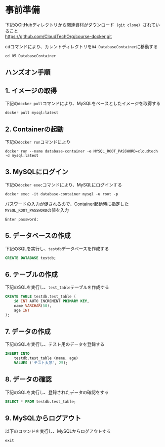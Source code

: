 # 事前準備
下記のGitHubディレクトリから関連資材がダウンロード（`git clone`）されていること<br>
https://github.com/CloudTechOrg/course-docker.git

cdコマンドにより、カレントディレクトリを`04_DatabaseContainer`に移動する
```
cd 05_DatabaseContainer
```

## ハンズオン手順

## 1. イメージの取得
下記の`docker pull`コマンドにより、MySQLをベースとしたイメージを取得する
```
docker pull mysql:latest
```

## 2. Containerの起動
下記の`docker run`コマンドにより
```
docker run --name database-container -e MYSQL_ROOT_PASSWORD=cloudtech -d mysql:latest
```

## 3. MySQLにログイン
下記の`docker exec`コマンドにより、MySQLにログインする
```
docker exec -it database-container mysql -u root -p
```

パスワードの入力が促されるので、Container起動時に指定した`MYSQL_ROOT_PASSWORD`の値を入力
```
Enter password: 
```

## 5. データベースの作成
下記のSQLを実行し、`testdb`データベースを作成する
```sql
CREATE DATABASE testdb;
```

## 6. テーブルの作成
下記のSQLを実行し、`test_table`テーブルを作成する
```sql
CREATE TABLE testdb.test_table (
    id INT AUTO_INCREMENT PRIMARY KEY,
    name VARCHAR(50),
    age INT
);
```

## 7. データの作成
下記のSQLを実行し、テスト用のデータを登録する
```sql
INSERT INTO
    testdb.test_table (name, age) 
    VALUES ('テスト太郎', 25);
```

## 8. データの確認
下記のSQLを実行し、登録されたデータの確認をする
```sql
SELECT * FROM testdb.test_table;
```

## 9. MySQLからログアウト
以下のコマンドを実行し、MySQLからログアウトする
```
exit
```